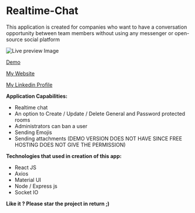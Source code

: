 # Realtime-Chat

This application is created for companies who want to have a conversation opportunity between team members without using any messenger or open-source social platform

![Live preview Image](https://repository-images.githubusercontent.com/285118211/713e5300-d6c6-11ea-881b-0803707200bb)

[Demo](https://huseyn0w-realtime-chat.herokuapp.com/)

[My Website](https://huseyn0w.github.io/)

[My Linkedin Profile](https://linkedin.com/in/huseyn0w)


**Application Capabilities:**
- Realtime chat
- An option to Create / Update / Delete General and Password protected rooms
- Administrators can ban a user
- Sending Emojis
- Sending attachments (DEMO VERSION DOES NOT HAVE SINCE FREE HOSTING DOES NOT GIVE THE PERMISSION)


**Technologies that used in creation of this app:**
- React JS
- Axios
- Material UI
- Node / Express js
- Socket IO

**Like it ? Please star the project in return ;)**